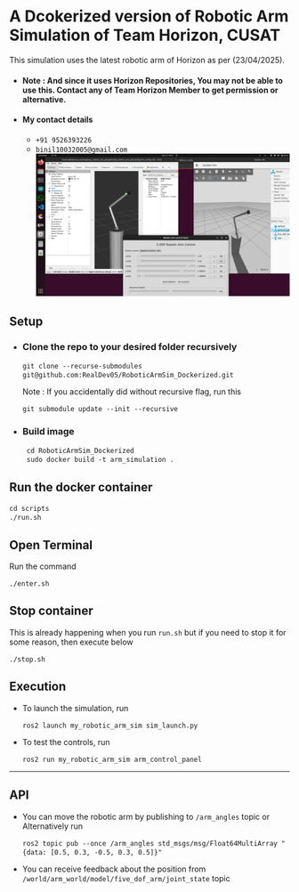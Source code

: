 # A Dcokerized version of Robotic Arm Simulation of Team Horizon, CUSAT
This simulation uses the latest robotic arm of Horizon as per (23/04/2025). 
- #### Note : And since it uses Horizon Repositories, You may not be able to use this. Contact any of Team Horizon Member to get permission or alternative.
- #### My contact details
  - ```+91 9526393226```
  - ```binil10032005@gmail.com```
![Example Image](example.png)
## Setup
- ### Clone the repo to your desired folder recursively
  ```shell
  git clone --recurse-submodules git@github.com:RealDev05/RoboticArmSim_Dockerized.git
  ```
  Note : If you accidentally did without recursive flag, run this
  ```shell
  git submodule update --init --recursive
  ```
- ### Build image
  ```shell
   cd RoboticArmSim_Dockerized
   sudo docker build -t arm_simulation .
  ```
## Run the docker container
```shell
cd scripts
./run.sh
```
## Open Terminal
Run the command 
```shell
./enter.sh
```
## Stop container
This is already happening when you run ```run.sh``` but if you need to stop it for some reason, then execute below
```shell
./stop.sh
```
## Execution
- To launch the simulation, run
  ```
  ros2 launch my_robotic_arm_sim sim_launch.py
  ```
- To test the controls, run
  ```
  ros2 run my_robotic_arm_sim arm_control_panel
  ```
---
## API
- You can move the robotic arm by publishing to ```/arm_angles``` topic or Alternatively run
  ```shell
  ros2 topic pub --once /arm_angles std_msgs/msg/Float64MultiArray "{data: [0.5, 0.3, -0.5, 0.3, 0.5]}"
  ```
- You can receive feedback about the position from ```/world/arm_world/model/five_dof_arm/joint_state``` topic
